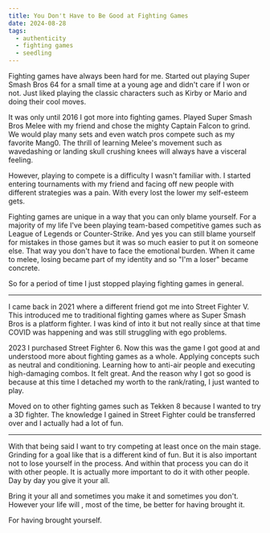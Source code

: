 ```yaml
---
title: You Don't Have to Be Good at Fighting Games
date: 2024-08-28
tags:
  - authenticity
  - fighting games
  - seedling
---
```

Fighting games have always been hard for me. Started out playing Super Smash Bros 64 for a small time at a young age and didn't care if I won or not. Just liked playing the classic characters such as Kirby or Mario and doing their cool moves.

It was only until 2016 I got more into fighting games. Played Super Smash Bros Melee with my friend and chose the mighty Captain Falcon to grind. We would play many sets and even watch pros compete such as my favorite Mang0. The thrill of learning Melee's movement such as wavedashing or landing skull crushing knees will always have a visceral feeling.

However, playing to compete is a difficulty I wasn't familiar with. I started entering tournaments with my friend and facing off new people with different strategies was a pain. With every lost the lower my self-esteem gets.

Fighting games are unique in a way that you can only blame yourself. For a majority of my life I've been playing team-based competitive games such as League of Legends or Counter-Strike. And yes you can still blame yourself for mistakes in those games but it was so much easier to put it on someone else. That way you don't have to face the emotional burden. When it came to melee, losing became part of my identity and so "I'm a loser" became concrete. 

So for a period of time I just stopped playing fighting games in general.

---
I came back in 2021 where a different friend got me into Street Fighter V. This introduced me to traditional fighting games where as Super Smash Bros is a platform fighter. I was kind of into it but not really since at that time COVID was happening and was still struggling with ego problems.

2023 I purchased Street Fighter 6. Now this was the game I got good at and understood more about fighting games as a whole. Applying concepts such as neutral and conditioning. Learning how to anti-air people and executing high-damaging combos. It felt great. And the reason why I got so good is because at this time I detached my worth to the rank/rating, I just wanted to play.

Moved on to other fighting games such as Tekken 8 because I wanted to try a 3D fighter. The knowledge I gained in Street Fighter could be transferred over and I actually had a lot of fun.

---
With that being said I want to try competing at least once on the main stage. Grinding for a goal like that is a different kind of fun. But it is also important not to lose yourself in the process. And within that process you can do it with other people. It is actually more important to do it with other people. Day by day you give it your all.

Bring it your all and sometimes you make it and sometimes you don't. However your life will , most of the time, be better for having brought it.

For having brought yourself.